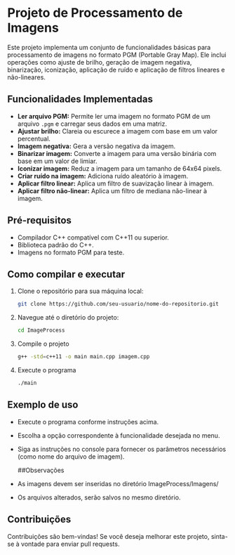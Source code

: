 # Projeto de Processamento de Imagens

Este projeto implementa um conjunto de funcionalidades básicas para processamento de imagens no formato PGM (Portable Gray Map). Ele inclui operações como ajuste de brilho, geração de imagem negativa, binarização, iconização, aplicação de ruído e aplicação de filtros lineares e não-lineares.

## Funcionalidades Implementadas

- **Ler arquivo PGM:** Permite ler uma imagem no formato PGM de um arquivo `.pgm` e carregar seus dados em uma matriz.
- **Ajustar brilho:** Clareia ou escurece a imagem com base em um valor percentual.
- **Imagem negativa:** Gera a versão negativa da imagem.
- **Binarizar imagem:** Converte a imagem para uma versão binária com base em um valor de limiar.
- **Iconizar imagem:** Reduz a imagem para um tamanho de 64x64 pixels.
- **Criar ruído na imagem:** Adiciona ruído aleatório à imagem.
- **Aplicar filtro linear:** Aplica um filtro de suavização linear à imagem.
- **Aplicar filtro não-linear:** Aplica um filtro de mediana não-linear à imagem.

## Pré-requisitos

- Compilador C++ compatível com C++11 ou superior.
- Biblioteca padrão do C++.
- Imagens no formato PGM para teste.

## Como compilar e executar

1. Clone o repositório para sua máquina local:

   ```bash
   git clone https://github.com/seu-usuario/nome-do-repositorio.git
   
2. Navegue até o diretório do projeto:

   ```bash
   cd ImageProcess
   
3. Compile o projeto

   ```bash
   g++ -std=c++11 -o main main.cpp imagem.cpp
   
4. Execute o programa

   ```bash
   ./main

## Exemplo de uso

- Execute o programa conforme instruções acima.
- Escolha a opção correspondente à funcionalidade desejada no menu.
- Siga as instruções no console para fornecer os parâmetros necessários (como nome do arquivo de imagem).

  ##Observações
 - As imagens devem ser inseridas no diretório ImageProcess/Imagens/
 - Os arquivos alterados, serão salvos no mesmo diretório.

## Contribuições

Contribuições são bem-vindas! Se você deseja melhorar este projeto, sinta-se à vontade para enviar pull requests.
